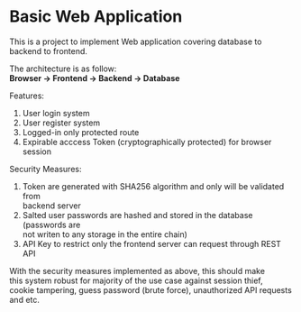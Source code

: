 # Basic Web Application
This is a project to implement Web application covering database to backend to frontend.

The architecture is as follow:\
**Browser -> Frontend -> Backend -> Database**

Features:
1. User login system
2. User register system
3. Logged-in only protected route
4. Expirable acccess Token (cryptographically protected) for browser session

Security Measures:
1. Token are generated with SHA256 algorithm and only will be validated from \
backend server
2. Salted user passwords are hashed and stored in the database (passwords are \
not writen to any storage in the entire chain)
3. API Key to restrict only the frontend server can request through REST API

With the security measures implemented as above, this should make\
this system robust for majority of the use case against session thief,\
cookie tampering, guess password (brute force), unauthorized API requests \
and etc.
